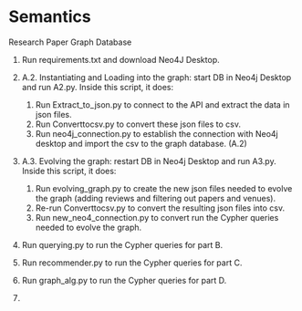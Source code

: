 # Semantics
Research Paper Graph Database

1. Run requirements.txt and download Neo4J Desktop.

2. A.2. Instantiating and Loading into the graph: start DB in Neo4j Desktop and run A2.py. Inside this script, it does:
   1. Run Extract_to_json.py to connect to the API and extract the data in json files. 
   2. Run Converttocsv.py to convert these json files to csv. 
   3. Run neo4j_connection.py to establish the connection with Neo4j desktop and import the csv to the graph database. (A.2)

3. A.3. Evolving the graph: restart DB in Neo4j Desktop and run A3.py.  Inside this script, it does:
   1. Run evolving_graph.py to create the new json files needed to evolve the graph (adding reviews and filtering out papers and venues). 
   2. Re-run Converttocsv.py to convert the resulting json files into csv.
   3. Run new_neo4_connection.py to convert run the Cypher queries needed to evolve the graph.
   
4. Run querying.py to run the Cypher queries for part B.
7. Run recommender.py to run the Cypher queries for part C.
8. Run graph_alg.py to run the Cypher queries for part D.
9. 
